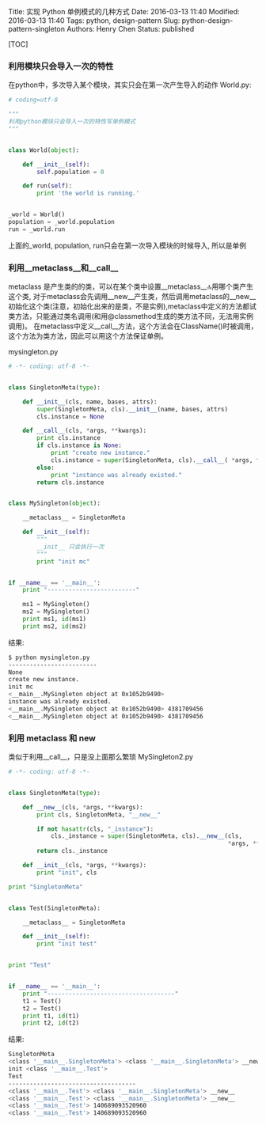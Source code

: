 Title: 实现 Python 单例模式的几种方式
Date: 2016-03-13 11:40
Modified: 2016-03-13 11:40
Tags: python, design-pattern
Slug: python-design-pattern-singleton
Authors: Henry Chen
Status: published

[TOC]

### 利用模块只会导入一次的特性

在python中，多次导入某个模块，其实只会在第一次产生导入的动作
World.py:  
``` python
# coding=utf-8

"""
利用python模块只会导入一次的特性写单例模式
"""


class World(object):

    def __init__(self):
        self.population = 0

    def run(self):
        print 'the world is running.'


_world = World()
population = _world.population
run = _world.run
```

上面的_world, population, run只会在第一次导入模块的时候导入, 所以是单例


### 利用__metaclass__和__call__

metaclass 是产生类的的类，可以在某个类中设置__metaclass__🔝用哪个类产生这个类,
对于metaclass会先调用__new__产生类，然后调用metaclass的__new__初始化这个类(注意，初始化出来的是类，不是实例),metaclass中定义的方法都试类方法，只能通过类名调用(和用@classmethod生成的类方法不同，无法用实例调用)。
在metaclass中定义__call__方法，这个方法会在ClassName()时被调用，这个方法为类方法，因此可以用这个方法保证单例。

mysingleton.py
``` python
# -*- coding: utf-8 -*-


class SingletonMeta(type):

    def __init__(cls, name, bases, attrs):
        super(SingletonMeta, cls).__init__(name, bases, attrs)
        cls.instance = None

    def __call__(cls, *args, **kwargs):
        print cls.instance
        if cls.instance is None:
            print "create new instance."
            cls.instance = super(SingletonMeta, cls).__call__( *args, **kwargs)
        else:
            print "instance was already existed."
        return cls.instance


class MySingleton(object):

    __metaclass__ = SingletonMeta

    def __init__(self):
        """
        __init__ 只会执行一次
        """
        print "init mc"


if __name__ == '__main__':
    print "-------------------------"

    ms1 = MySingleton()
    ms2 = MySingleton()
    print ms1, id(ms1)
    print ms2, id(ms2)
```
结果:
```bash
$ python mysingleton.py 
-------------------------
None
create new instance.
init mc
<__main__.MySingleton object at 0x1052b9490>
instance was already existed.
<__main__.MySingleton object at 0x1052b9490> 4381709456
<__main__.MySingleton object at 0x1052b9490> 4381709456
````


### 利用 __metaclass__ 和 __new__

类似于利用__call__，只是没上面那么繁琐
MySingleton2.py

``` python
# -*- coding: utf-8 -*-


class SingletonMeta(type):

    def __new__(cls, *args, **kwargs):
        print cls, SingletonMeta, "__new__"

        if not hasattr(cls, "_instance"):
            cls._instance = super(SingletonMeta, cls).__new__(cls,
                                                              *args, **kwargs)
        return cls._instance

    def __init__(cls, *args, **kwargs):
        print "init", cls

print "SingletonMeta"


class Test(SingletonMeta):

    __metaclass__ = SingletonMeta

    def __init__(self):
        print "init test"


print "Test"


if __name__ == '__main__':
    print "------------------------------------"
    t1 = Test()
    t2 = Test()
    print t1, id(t1)
    print t2, id(t2)
```

结果:

``` bash
SingletonMeta
<class '__main__.SingletonMeta'> <class '__main__.SingletonMeta'> __new__
init <class '__main__.Test'>
Test
------------------------------------
<class '__main__.Test'> <class '__main__.SingletonMeta'> __new__
<class '__main__.Test'> <class '__main__.SingletonMeta'> __new__
<class '__main__.Test'> 140689093520960
<class '__main__.Test'> 140689093520960
```

